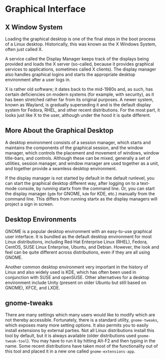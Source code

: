# Graphical Interface

## X Window System
Loading the graphical desktop is one of the final steps in the boot process of a Linux desktop. Historically, this was known as the X Windows System, often just called X.

A service called the Display Manager keeps track of the displays being provided and loads the X server (so-called, because it provides graphical services to applications, sometimes called X clients). The display manager also handles graphical logins and starts the appropriate desktop environment after a user logs in.

X is rather old software; it dates back to the mid-1980s and, as such, has certain deficiencies on modern systems (for example, with security), as it has been stretched rather far from its original purposes. A newer system, known as Wayland, is gradually superseding it and is the default display system for Fedora, RHEL, and other recent distributions. For the most part, it looks just like X to the user, although under the hood it is quite different.

## More About the Graphical Desktop
A desktop environment consists of a session manager, which starts and maintains the components of the graphical session, and the window manager, which controls the placement and movement of windows, window title-bars, and controls. Although these can be mixed, generally a set of utilities, session manager, and window manager are used together as a unit, and together provide a seamless desktop environment.

If the display manager is not started by default in the default runlevel, you can start the graphical desktop different way, after logging on to a text-mode console, by running startx from the command line. Or, you can start the display manager (`gdm` for GNOME, `kdm` for KDE, etc.) manually from the command line. This differs from running startx as the display managers will project a sign in screen. 

## Desktop Environments
GNOME is a popular desktop environment with an easy-to-use graphical user interface. It is bundled as the default desktop environment for most Linux distributions, including Red Hat Enterprise Linux (RHEL), Fedora, CentOS, SUSE Linux Enterprise, Ubuntu, and Debian. However, the look and feel can be quite different across distributions, even if they are all using GNOME.

Another common desktop environment very important in the history of Linux and also widely used is KDE, which has often been used in conjunction with SUSE and openSUSE. Other alternatives for a desktop environment include Unity (present on older Ubuntu but still based on GNOME), XFCE, and LXDE.

## gnome-tweaks
There are many settings which many users would like to modify which are not thereby accessible. Fortunately, there is a standard utility, `gnome-tweaks`, which exposes many more setting options. It also permits you to easily install extensions by external parties. Not all Linux distributions install this tool by default, but it is always available (older distributions used `gnome-tweak-tool`). You may have to run it by hitting Alt-F2 and then typing in the name. Some recent distributions have taken most of the functionality out of this tool and placed it in a new one called `gnome-extensions-app`.
